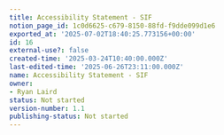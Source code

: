 ```yaml
---
title: Accessibility Statement - SIF
notion_page_id: 1c0d6625-c679-8150-88fd-f9dde099d1e6
exported_at: '2025-07-02T18:40:25.773156+00:00'
id: 16
external-use?: false
created-time: '2025-03-24T10:40:00.000Z'
last-edited-time: '2025-06-26T23:11:00.000Z'
name: Accessibility Statement - SIF
owner:
- Ryan Laird
status: Not started
version-number: 1.1
publishing-status: Not started
---
```



